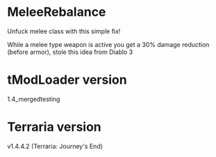# MeleeRebalance
Unfuck melee class with this simple fix!

While a melee type weapon is active you get a 30% damage reduction (before armor), stole this idea from Diablo 3

# tModLoader version
1.4_mergedtesting

# Terraria version
v1.4.4.2 (Terraria: Journey's End)
